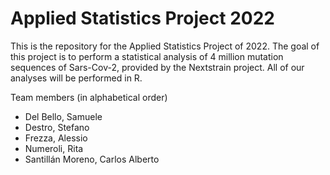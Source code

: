 # Applied Statistics Project 2022
This is the repository for the Applied Statistics Project of 2022. The goal of this project is to perform a statistical analysis of 4 million mutation sequences of Sars-Cov-2, provided by the Nextstrain project. All of our analyses will be performed in R.

Team members (in alphabetical order)

- Del Bello, Samuele
- Destro, Stefano
- Frezza, Alessio
- Numeroli, Rita
- Santillán Moreno, Carlos Alberto
